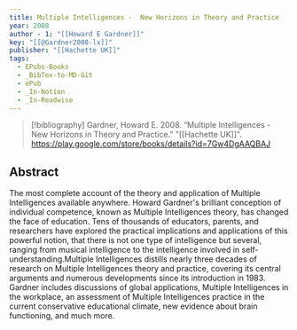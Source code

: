 ```yaml
---
title: Multiple Intelligences -  New Horizons in Theory and Practice
year: 2008
author - 1: "[[Howard E Gardner]]"
key: "[[@Gardner2008-lx]]"
publisher: "[[Hachette UK]]"
tags:
  - EPubs-Books
  - _BibTex-to-MD-Git
  - ePub
  - _In-Notion
  - _In-Readwise
---
```


> [!bibliography]
> Gardner, Howard E. 2008. “Multiple Intelligences -  New Horizons in Theory and Practice.” "[[Hachette UK]]". https://play.google.com/store/books/details?id=7Gw4DgAAQBAJ

## Abstract
The most complete account of the theory and application of Multiple Intelligences available anywhere. Howard Gardner's brilliant conception of individual competence, known as Multiple Intelligences theory, has changed the face of education. Tens of thousands of educators, parents, and researchers have explored the practical implications and applications of this powerful notion, that there is not one type of intelligence but several, ranging from musical intelligence to the intelligence involved in self-understanding.Multiple Intelligences distills nearly three decades of research on Multiple Intelligences theory and practice, covering its central arguments and numerous developments since its introduction in 1983. Gardner includes discussions of global applications, Multiple Intelligences in the workplace, an assessment of Multiple Intelligences practice in the current conservative educational climate, new evidence about brain functioning, and much more.
